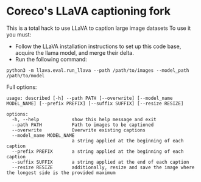 # Coreco's LLaVA captioning fork

This is a total hack to use LLaVA to caption large image datasets To use it you must: 

* Follow the LLaVA installation instructions to set up this code base, acquire the llama model, and merge their delta. 
* Run the following command: 

```
python3 -m llava.eval.run_llava --path /path/to/images --model_path /path/to/model
```

Full options: 

```
usage: described [-h] --path PATH [--overwrite] [--model_name MODEL_NAME] [--prefix PREFIX] [--suffix SUFFIX] [--resize RESIZE]

options:
  -h, --help            show this help message and exit
  --path PATH           Path to images to be captioned
  --overwrite           Overwrite existing captions
  --model_name MODEL_NAME
                        a string applied at the beginning of each caption
  --prefix PREFIX       a string applied at the beginning of each caption
  --suffix SUFFIX       a string applied at the end of each caption
  --resize RESIZE       additionally, resize and save the image where the longest side is the provided maximum

```
